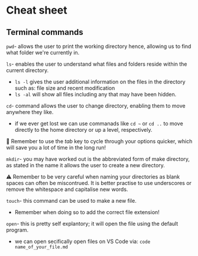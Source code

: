 # **Cheat sheet** 

## **Terminal commands**

`pwd`- allows the user to print the working directory hence, allowing us to find what folder we're currently in. 

 `ls`- enables the user to understand what files and folders reside within the current directory.
- `ls -l` gives the user additional information on the files in the directory such as: file size and recent modification 
- `ls -al` will show all files including any that may have been hidden. 

`cd`- command allows the user to change directory, enabling them to move anywhere they like. 
- if we ever get lost we can use commanads like `cd ~` or `cd ..` to move directly to the home directory or up a level, respectively. 

💭 Remember to use the *tab* key to cycle through your options quicker, which will save you a lot of time in the long run!

`mkdir`- you may have worked out is the abbreviated form of make directory, as stated in the name it allows the user to create a new directory. 

 ⚠️ Remember to be very careful when naming your directories as blank spaces can often be miscontrued. It is better practise to use underscores or remove the whitespace and capitalise new words. 

`touch`- this command can be used to make a new file. 
- Remember when doing so to add the correct file extension! 

`open`- this is pretty self explantory; it will open the file using the default program. 
- we can open secifically open files on VS Code via: `code name_of_your_file.md` 




